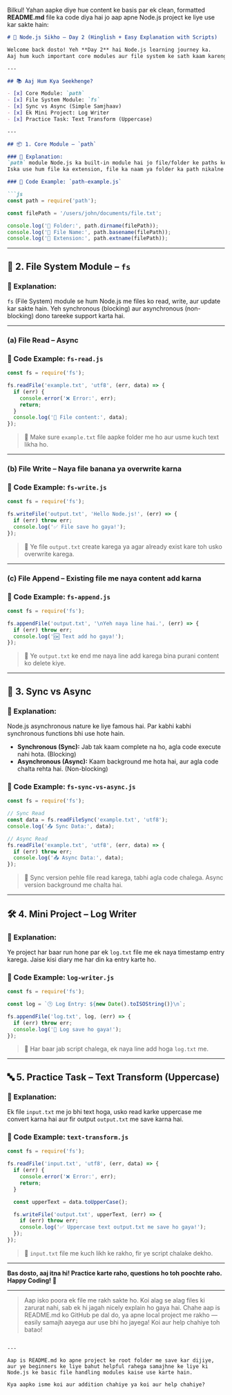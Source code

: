 Bilkul! Yahan aapke diye hue content ke basis par ek clean, formatted **README.md** file ka code diya hai jo aap apne Node.js project ke liye use kar sakte hain:

````markdown
# 🚀 Node.js Sikho – Day 2 (Hinglish + Easy Explanation with Scripts)

Welcome back dosto! Yeh **Day 2** hai Node.js learning journey ka.  
Aaj hum kuch important core modules aur file system ke sath kaam karenge, aur har topic ka ek chhota code example bhi dekhenge.

---

## 📚 Aaj Hum Kya Seekhenge?

- [x] Core Module: `path`  
- [x] File System Module: `fs`  
- [x] Sync vs Async (Simple Samjhaav)  
- [x] Ek Mini Project: Log Writer  
- [x] Practice Task: Text Transform (Uppercase)  

---

## 📦 1. Core Module – `path`

### 🧠 Explanation:  
`path` module Node.js ka built-in module hai jo file/folder ke paths ke sath kaam karta hai.  
Iska use hum file ka extension, file ka naam ya folder ka path nikalne ke liye karte hain.

### 📄 Code Example: `path-example.js`

```js
const path = require('path');

const filePath = '/users/john/documents/file.txt';

console.log('📁 Folder:', path.dirname(filePath));
console.log('📄 File Name:', path.basename(filePath));
console.log('🧩 Extension:', path.extname(filePath));
````

---

## 📁 2. File System Module – `fs`

### 🧠 Explanation:

`fs` (File System) module se hum Node.js me files ko read, write, aur update kar sakte hain.
Yeh synchronous (blocking) aur asynchronous (non-blocking) dono tareeke support karta hai.

---

### (a) File Read – Async

### 📄 Code Example: `fs-read.js`

```js
const fs = require('fs');

fs.readFile('example.txt', 'utf8', (err, data) => {
  if (err) {
    console.error('❌ Error:', err);
    return;
  }
  console.log('📄 File content:', data);
});
```

> 📌 Make sure `example.txt` file aapke folder me ho aur usme kuch text likha ho.

---

### (b) File Write – Naya file banana ya overwrite karna

### 📄 Code Example: `fs-write.js`

```js
const fs = require('fs');

fs.writeFile('output.txt', 'Hello Node.js!', (err) => {
  if (err) throw err;
  console.log('✅ File save ho gaya!');
});
```

> 📌 Ye file `output.txt` create karega ya agar already exist kare toh usko overwrite karega.

---

### (c) File Append – Existing file me naya content add karna

### 📄 Code Example: `fs-append.js`

```js
const fs = require('fs');

fs.appendFile('output.txt', '\nYeh naya line hai.', (err) => {
  if (err) throw err;
  console.log('🆗 Text add ho gaya!');
});
```

> 📌 Ye `output.txt` ke end me naya line add karega bina purani content ko delete kiye.

---

## 🔄 3. Sync vs Async

### 🧠 Explanation:

Node.js asynchronous nature ke liye famous hai. Par kabhi kabhi synchronous functions bhi use hote hain.

* **Synchronous (Sync):** Jab tak kaam complete na ho, agla code execute nahi hota. (Blocking)
* **Asynchronous (Async):** Kaam background me hota hai, aur agla code chalta rehta hai. (Non-blocking)

### 📄 Code Example: `fs-sync-vs-async.js`

```js
const fs = require('fs');

// Sync Read
const data = fs.readFileSync('example.txt', 'utf8');
console.log('📤 Sync Data:', data);

// Async Read
fs.readFile('example.txt', 'utf8', (err, data) => {
  if (err) throw err;
  console.log('📤 Async Data:', data);
});
```

> 📌 Sync version pehle file read karega, tabhi agla code chalega. Async version background me chalta hai.

---

## 🛠️ 4. Mini Project – Log Writer

### 🧠 Explanation:

Ye project har baar run hone par ek `log.txt` file me ek naya timestamp entry karega.
Jaise kisi diary me har din ka entry karte ho.

### 📄 Code Example: `log-writer.js`

```js
const fs = require('fs');

const log = `🕒 Log Entry: ${new Date().toISOString()}\n`;

fs.appendFile('log.txt', log, (err) => {
  if (err) throw err;
  console.log('📌 Log save ho gaya!');
});
```

> 📌 Har baar jab script chalega, ek naya line add hoga `log.txt` me.

---

## 🔤 5. Practice Task – Text Transform (Uppercase)

### 🧠 Explanation:

Ek file `input.txt` me jo bhi text hoga, usko read karke uppercase me convert karna hai
aur fir output `output.txt` me save karna hai.

### 📄 Code Example: `text-transform.js`

```js
const fs = require('fs');

fs.readFile('input.txt', 'utf8', (err, data) => {
  if (err) {
    console.error('❌ Error:', err);
    return;
  }

  const upperText = data.toUpperCase();

  fs.writeFile('output.txt', upperText, (err) => {
    if (err) throw err;
    console.log('✅ Uppercase text output.txt me save ho gaya!');
  });
});
```

> 📌 `input.txt` file me kuch likh ke rakho, fir ye script chalake dekho.

---

**Bas dosto, aaj itna hi! Practice karte raho, questions ho toh poochte raho. Happy Coding! 🚀**

---

> Aap isko poora ek file me rakh sakte ho. Koi alag se alag files ki zarurat nahi, sab ek hi jagah nicely explain ho gaya hai.
> Chahe aap is README.md ko GitHub pe dal do, ya apne local project me rakho — easily samajh aayega aur use bhi ho jayega!
> Koi aur help chahiye toh batao!

```

---

Aap is README.md ko apne project ke root folder me save kar dijiye, aur ye beginners ke liye bahut helpful rahega samajhne ke liye ki Node.js ke basic file handling modules kaise use karte hain.

Kya aapko isme koi aur addition chahiye ya koi aur help chahiye?
```
